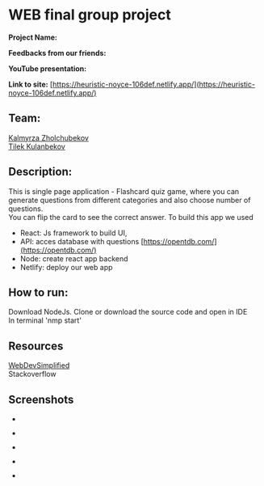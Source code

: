 # WEB final group project

**Project Name:** 

**Feedbacks from our friends:** 

**YouTube presentation:** 

**Link to site:** [https://heuristic-noyce-106def.netlify.app/](https://heuristic-noyce-106def.netlify.app/)


## Team:
[Kalmyrza Zholchubekov](https://github.com/KalmyrzaFx)  
[Tilek Kulanbekov](https://github.com/TilekKulanbekov)

## Description:  
This is single page application - Flashcard quiz game, where you can generate questions from different categories and also choose number of questions.  
You can flip the card to see the correct answer. To build this app we used 
- React: Js framework to build UI,
- API:  acces database with questions [https://opentdb.com/](https://opentdb.com/)
- Node:  create react app backend 
- Netlify: deploy our web app

## How to run:
Download NodeJs. Clone or download the source code and open in IDE  
In terminal 'nmp start'

## Resources  
[WebDevSimplified](https://www.youtube.com/watch?v=hEtZ040fsD8&t=2715s&ab_channel=WebDevSimplified)  
Stackoverflow 


## Screenshots  
- ![]()
- ![]()

- ![]()
- ![]()

- ![]()
